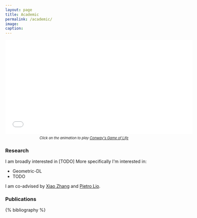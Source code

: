 ```yaml
---
layout: page
title: Academic
permalink: /academic/
image:
caption:
---
```


<div style="text-align: center;">
    <iframe id="gameoflife_frame" frameborder="0" width="600" height="300" src="/assets/game/embeded.html?width=800&height=600&speed=2000"></iframe>
    <p style="font-style: italic; margin-top: 0.5em; font-size: 0.8em;">
        Click on the animation to play <a href="https://en.wikipedia.org/wiki/Conway%27s_Game_of_Life" target="_blank">Conway's Game of Life</a>
    </p>
</div>

### <a name="research"></a> Research

I am broadly interested in [TODO]
More specifically I'm interested in:

* Geometric-DL
* TODO

I am co-advised by [Xiao Zhang](https://xiao-zhang.net/) and [Pietro Lio](https://www.cl.cam.ac.uk/~pl219/).

### Publications

{% bibliography %}